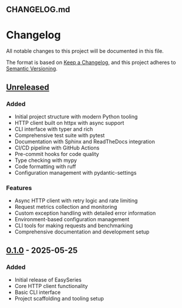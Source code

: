 ## CHANGELOG.md


# Changelog

All notable changes to this project will be documented in this file.

The format is based on [Keep a Changelog](https://keepachangelog.com/en/1.0.0/),
and this project adheres to [Semantic Versioning](https://semver.org/spec/v2.0.0.html).

## [Unreleased]

### Added
- Initial project structure with modern Python tooling
- HTTP client built on httpx with async support
- CLI interface with typer and rich
- Comprehensive test suite with pytest
- Documentation with Sphinx and ReadTheDocs integration
- CI/CD pipeline with GitHub Actions
- Pre-commit hooks for code quality
- Type checking with mypy
- Code formatting with ruff
- Configuration management with pydantic-settings

### Features
- Async HTTP client with retry logic and rate limiting
- Request metrics collection and monitoring
- Custom exception handling with detailed error information
- Environment-based configuration management
- CLI tools for making requests and benchmarking
- Comprehensive documentation and development setup

## [0.1.0] - 2025-05-25

### Added
- Initial release of EasySeries
- Core HTTP client functionality
- Basic CLI interface
- Project scaffolding and tooling setup

[Unreleased]: https://github.com/ScienisTmiaoT/easyseries/compare/v0.1.0...HEAD
[0.1.0]: https://github.com/ScienisTmiaoT/easyseries/releases/tag/v0.1.0
